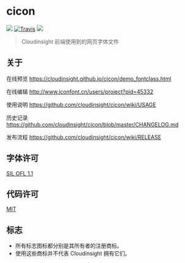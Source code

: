 # cicon

[![](https://img.shields.io/npm/v/cicon.svg)](https://www.npmjs.com/package/cicon)
[![Travis](https://img.shields.io/travis/cloudinsight/cicon.svg)](https://travis-ci.org/cloudinsight/cicon)
[![](https://img.shields.io/badge/visual-diff-582a64.svg)](https://percy.io/cloudinsight/cicon)

> Cloudinsight 前端使用到的网页字体文件
 
## 关于

在线预览 https://cloudinsight.github.io/cicon/demo_fontclass.html

在线编辑 http://www.iconfont.cn/users/project?pid=45332

使用说明 https://github.com/cloudinsight/cicon/wiki/USAGE

历史记录 https://github.com/cloudinsight/cicon/blob/master/CHANGELOG.md

发布流程 https://github.com/cloudinsight/cicon/wiki/RELEASE

## 字体许可

[SIL OFL 1.1](http://scripts.sil.org/OFL)

## 代码许可

[MIT](http://opensource.org/licenses/mit-license.html)

## 标志

- 所有标志图标都分别是其所有者的注册商标。
- 使用这些商标并不代表 Cloudinsight 拥有它们。
